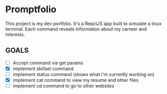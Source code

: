 # Promptfolio
This project is my dev portfolio. It's a ReactJS app built to simulate a linux terminal. Each command reveals information about my carreer and interests.

## GOALS
- [ ] Accept command via get params
- [x] implement skillset command
- [ ] implement status command (shows what i'm currently working on)
- [x] implement cat command to view my resume and other files
- [ ] implement cd command to go to other websites
